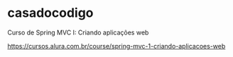 # casadocodigo
Curso de  Spring MVC I: Criando aplicações web

https://cursos.alura.com.br/course/spring-mvc-1-criando-aplicacoes-web
